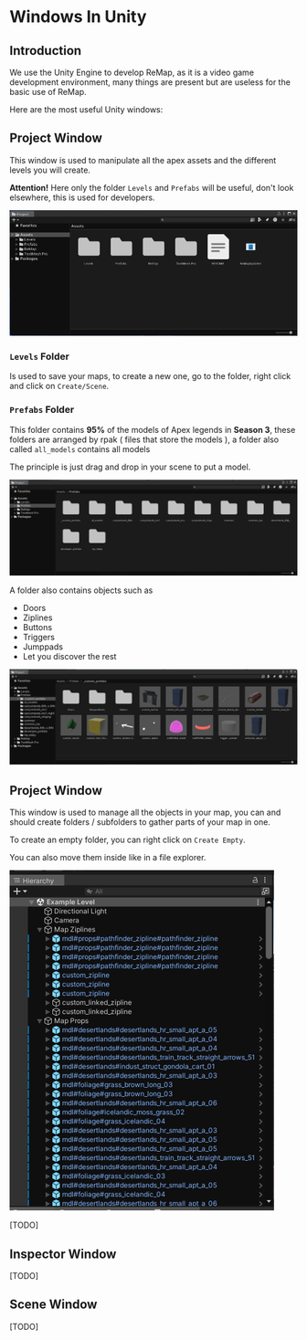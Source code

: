 
# Windows In Unity

## Introduction
We use the Unity Engine to develop ReMap, as it is a video game development environment, many things are present but are useless for the basic use of ReMap.

Here are the most useful Unity windows:

## Project Window

This window is used to manipulate all the apex assets and the different levels you will create.

**Attention!** Here only the folder `Levels` and `Prefabs` will be useful, don't look elsewhere, this is used for developers.

![Project Window](/Resources/Documentation/unity-windows/project-window.png)

### `Levels` Folder
Is used to save your maps, to create a new one, go to the folder, right click and click on `Create/Scene`.

### `Prefabs` Folder

This folder contains **95%** of the models of Apex legends in **Season 3**, these folders are arranged by rpak ( files that store the models ), a folder also called `all_models` contains all models

The principle is just drag and drop in your scene to put a model.

![Prefabs Folder](/Resources/Documentation/unity-windows/project-window-prefabs.png)

A folder also contains objects such as
* Doors
* Ziplines
* Buttons
* Triggers
* Jumppads
* Let you discover the rest

![Custom Prefabs Folder](/Resources/Documentation/unity-windows/project-window-prefabs-custom.png)


## Project Window

This window is used to manage all the objects in your map, you can and should create folders / subfolders to gather parts of your map in one.

To create an empty folder, you can right click on `Create Empty`.

You can also move them inside like in a file explorer.

![Hierarchy Window](/Resources/Documentation/unity-windows/hierarchy-window.png)

[TODO]


## Inspector Window
[TODO]


## Scene Window
[TODO]
